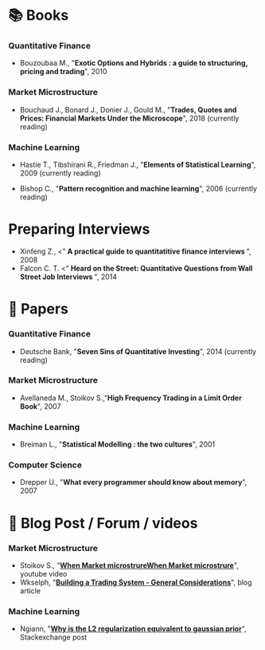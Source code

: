# 📚 Books 

### Quantitative Finance 

- Bouzoubaa M., "<strong>Exotic Options and Hybrids : a guide to structuring, pricing and trading</strong>", 2010

### Market Microstructure

- Bouchaud J., Bonard J., Donier J., Gould M., "<strong>Trades, Quotes and Prices: Financial Markets Under the Microscope</strong>", 2018 (currently reading)

### Machine Learning 

- Hastie T., Tibshirani R., Friedman J., "<strong>Elements of Statistical Learning</strong>", 2009 (currently reading)  

- Bishop C., "<strong>Pattern recognition and machine learning</strong>", 2006 (currently reading)

# Preparing Interviews 
- Xinfeng Z., <"<strong> A practical guide to quantitatitive finance interviews </strong>", 2008      
- Falcon C. T. <"<strong> Heard on the Street: Quantitative Questions from Wall Street Job Interviews </strong>", 2014    


# 📰 Papers 

### Quantitative Finance 

- Deutsche Bank, "<strong>Seven Sins of Quantitative Investing</strong>", 2014 (currently reading)

### Market Microstructure 

- Avellaneda M., Stoikov S.,"<strong>High Frequency Trading in a Limit Order Book</strong>", 2007

### Machine Learning 

- Breiman L., "<strong>Statistical Modelling : the two cultures</strong>", 2001


### Computer Science     

- Drepper U., "<strong>What every programmer should know about memory</strong>", 2007       


# 📝  Blog Post / Forum / videos  

### Market Microstructure 

- Stoikov S., "<strong>[When Market microstrureWhen Market microstrure](https://youtu.be/S7eig5VXFpY?si=UIXevEa24QYTgZpD)</strong>", youtube video
- Wkselph, "<strong>[Building a Trading System - General Considerations](https://web.archive.org/web/20110219163418/http://howtohft.wordpress.com/2011/02/15/building-a-trading-system-general-considerations/)</strong>", blog article
### Machine Learning 

- Ngiann, "<strong>[Why is the L2 regularization equivalent to gaussian prior](https://stats.stackexchange.com/questions/163388/why-is-the-l2-regularization-equivalent-to-gaussian-prior)</strong>", Stackexchange post 
